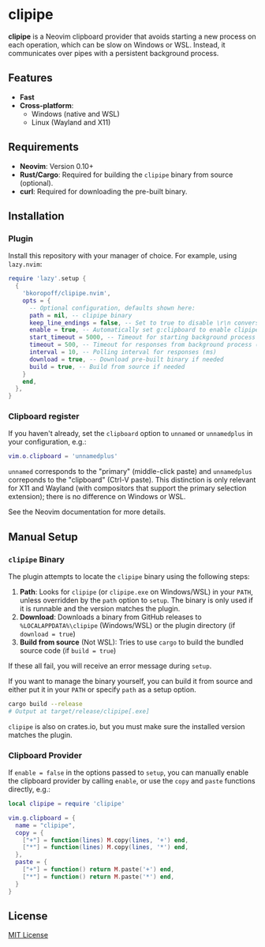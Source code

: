 # clipipe

**clipipe** is a Neovim clipboard provider that avoids starting a new process
on each operation, which can be slow on Windows or WSL.  Instead, it
communicates over pipes with a persistent background process.

## Features

- **Fast**
- **Cross-platform**:
    * Windows (native and WSL)
    * Linux (Wayland and X11)

## Requirements

- **Neovim**: Version 0.10+
- **Rust/Cargo**: Required for building the `clipipe` binary from source
  (optional).
- **curl**: Required for downloading the pre-built binary.

## Installation

### Plugin

Install this repository with your manager of choice.  For example, using
`lazy.nvim`:

```lua
require 'lazy'.setup {
  {
    'bkoropoff/clipipe.nvim',
    opts = {
      -- Optional configuration, defaults shown here:
      path = nil, -- clipipe binary
      keep_line_endings = false, -- Set to true to disable \r\n conversion on Windows
      enable = true, -- Automatically set g:clipboard to enable clipipe
      start_timeout = 5000, -- Timeout for starting background process (ms)
      timeout = 500, -- Timeout for responses from background process (ms)
      interval = 10, -- Polling interval for responses (ms)
      download = true, -- Download pre-built binary if needed
      build = true, -- Build from source if needed
    }
    end,
  },
}
```

### Clipboard register

If you haven't already, set the `clipboard` option to `unnamed` or
`unnamedplus` in your configuration, e.g.:

```lua
vim.o.clipboard = 'unnamedplus'
```

`unnamed` corresponds to the "primary" (middle-click paste) and `unnamedplus`
correponds to the "clipboard" (Ctrl-V paste).  This distinction is only
relevant for X11 and Wayland (with compositors that support the primary
selection extension); there is no difference on Windows or WSL.

See the Neovim documentation for more details.

## Manual Setup

### `clipipe` Binary

The plugin attempts to locate the `clipipe` binary using the following steps:
1. **Path**: Looks for `clipipe` (or `clipipe.exe` on Windows/WSL) in your
   `PATH`, unless overridden by the `path` option to `setup`.  The binary is
   only used if it is runnable and the version matches the plugin.
2. **Download**: Downloads a binary from GitHub releases to
   `%LOCALAPPDATA%\clipipe` (Windows/WSL) or the plugin directory (if `download
   = true`)
3. **Build from source** (Not WSL): Tries to use `cargo` to build the bundled
   source code (if `build = true`)

If these all fail, you will receive an error message during `setup`.

If you want to manage the binary yourself, you can build it from source and
either put it in your `PATH` or specify `path` as a setup option.

```bash
cargo build --release
# Output at target/release/clipipe[.exe]
```

`clipipe` is also on crates.io, but you must make sure the installed version
matches the plugin.

### Clipboard Provider

If `enable = false` in the options passed to `setup`, you can manually enable
the clipboard provider by calling `enable`, or use the `copy` and `paste`
functions directly, e.g.:

```lua
local clipipe = require 'clipipe'

vim.g.clipboard = {
  name = "clipipe",
  copy = {
    ["+"] = function(lines) M.copy(lines, '+') end,
    ["*"] = function(lines) M.copy(lines, '*') end,
  },
  paste = {
    ["+"] = function() return M.paste('+') end,
    ["*"] = function() return M.paste('*') end,
  }
}
```

## License

[MIT License](LICENSE)
